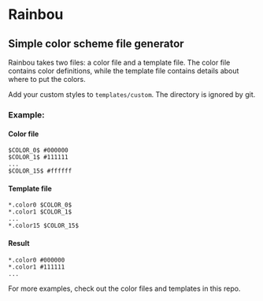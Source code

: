 Rainbou
=======

Simple color scheme file generator
----------------------------------

Rainbou takes two files: a color file and a template file. The color file contains color definitions, while the template file contains details about where to put the colors.

Add your custom styles to `templates/custom`. The directory is ignored by git.

### Example:

#### Color file

```
$COLOR_0$ #000000
$COLOR_1$ #111111
...
$COLOR_15$ #ffffff
```

#### Template file

```
*.color0 $COLOR_0$
*.color1 $COLOR_1$
...
*.color15 $COLOR_15$
```

#### Result

```
*.color0 #000000
*.color1 #111111
...
```

For more examples, check out the color files and templates in this repo.

